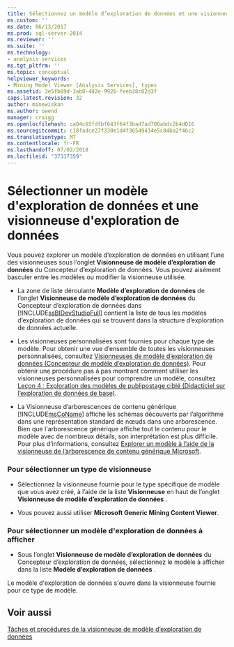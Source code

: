 ```yaml
---
title: Sélectionnez un modèle d’exploration de données et une visionneuse d’exploration de données | Microsoft Docs
ms.custom: ''
ms.date: 06/13/2017
ms.prod: sql-server-2014
ms.reviewer: ''
ms.suite: ''
ms.technology:
- analysis-services
ms.tgt_pltfrm: ''
ms.topic: conceptual
helpviewer_keywords:
- Mining Model Viewer [Analysis Services], types
ms.assetid: 3e5fb89d-3ab8-4d2e-9926-feeb38c02d3f
caps.latest.revision: 32
author: minewiskan
ms.author: owend
manager: craigg
ms.openlocfilehash: ca04c65fdfbf643f64f3bad7ad706abdc2b4d016
ms.sourcegitcommit: c18fadce27f330e1d4f36549414e5c84ba2f46c2
ms.translationtype: MT
ms.contentlocale: fr-FR
ms.lasthandoff: 07/02/2018
ms.locfileid: "37317359"
---
```

# <a name="select-a-mining-model-and-a-data-mining-viewer"></a>Sélectionner un modèle d'exploration de données et une visionneuse d'exploration de données
  Vous pouvez explorer un modèle d’exploration de données en utilisant l’une des visionneuses sous l’onglet **Visionneuse de modèle d’exploration de données** du Concepteur d’exploration de données. Vous pouvez aisément basculer entre les modèles ou modifier la visionneuse utilisée.  
  
-   La zone de liste déroulante **Modèle d’exploration de données** de l’onglet **Visionneuse de modèle d’exploration de données** du Concepteur d’exploration de données dans [!INCLUDE[ssBIDevStudioFull](../../includes/ssbidevstudiofull-md.md)] contient la liste de tous les modèles d’exploration de données qui se trouvent dans la structure d’exploration de données actuelle.  
  
-   Les visionneuses personnalisées sont fournies pour chaque type de modèle. Pour obtenir une vue d’ensemble de toutes les visionneuses personnalisées, consultez [Visionneuses de modèle d’exploration de données &#40;Concepteur de modèle d’exploration de données&#41;](../mining-model-viewers-data-mining-model-designer.md). Pour obtenir une procédure pas à pas montrant comment utiliser les visionneuses personnalisées pour comprendre un modèle, consultez [Leçon 4 : Exploration des modèles de publipostage ciblé &#40;Didacticiel sur l’exploration de données de base&#41;](../../tutorials/lesson-4-exploring-the-targeted-mailing-models-basic-data-mining-tutorial.md).  
  
-   La Visionneuse d’arborescences de contenu générique [!INCLUDE[msCoName](../../includes/msconame-md.md)] affiche les schémas découverts par l’algorithme dans une représentation standard de nœuds dans une arborescence. Bien que l'arborescence générique affiche tout le contenu pour le modèle avec de nombreux détails, son interprétation est plus difficile. Pour plus d’informations, consultez [Explorer un modèle à l’aide de la visionneuse de l’arborescence de contenu générique Microsoft](browse-a-model-using-the-microsoft-generic-content-tree-viewer.md).  
  
### <a name="to-select-a-viewer-type"></a>Pour sélectionner un type de visionneuse  
  
-   Sélectionnez la visionneuse fournie pour le type spécifique de modèle que vous avez créé, à l’aide de la liste **Visionneuse** en haut de l’onglet **Visionneuse de modèle d’exploration de données** .  
  
-   Vous pouvez aussi utiliser **Microsoft Generic Mining Content Viewer**.  
  
### <a name="to-select-a-mining-model-to-view"></a>Pour sélectionner un modèle d'exploration de données à afficher  
  
-   Sous l’onglet **Visionneuse de modèle d’exploration de données** du Concepteur d’exploration de données, sélectionnez le modèle à afficher dans la liste **Modèle d’exploration de données** .  
  
 Le modèle d'exploration de données s'ouvre dans la visionneuse fournie pour ce type de modèle.  
  
## <a name="see-also"></a>Voir aussi  
 [Tâches et procédures de la visionneuse de modèle d’exploration de données](mining-model-viewer-tasks-and-how-tos.md)  
  
  
